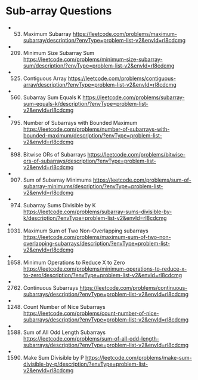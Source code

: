 # Sub-array Questions

- 53. Maximum Subarray
https://leetcode.com/problems/maximum-subarray/description/?envType=problem-list-v2&envId=rl8cdcmg

- 209. Minimum Size Subarray Sum
https://leetcode.com/problems/minimum-size-subarray-sum/description/?envType=problem-list-v2&envId=rl8cdcmg

- 525. Contiguous Array
https://leetcode.com/problems/contiguous-array/description/?envType=problem-list-v2&envId=rl8cdcmg

- 560. Subarray Sum Equals K
https://leetcode.com/problems/subarray-sum-equals-k/description/?envType=problem-list-v2&envId=rl8cdcmg

- 795. Number of Subarrays with Bounded Maximum
https://leetcode.com/problems/number-of-subarrays-with-bounded-maximum/description/?envType=problem-list-v2&envId=rl8cdcmg

- 898. Bitwise ORs of Subarrays
https://leetcode.com/problems/bitwise-ors-of-subarrays/description/?envType=problem-list-v2&envId=rl8cdcmg

- 907. Sum of Subarray Minimums
https://leetcode.com/problems/sum-of-subarray-minimums/description/?envType=problem-list-v2&envId=rl8cdcmg

- 974. Subarray Sums Divisible by K
https://leetcode.com/problems/subarray-sums-divisible-by-k/description/?envType=problem-list-v2&envId=rl8cdcmg

- 1031. Maximum Sum of Two Non-Overlapping subarrays
https://leetcode.com/problems/maximum-sum-of-two-non-overlapping-subarrays/description/?envType=problem-list-v2&envId=rl8cdcmg

- 1658. Minimum Operations to Reduce X to Zero
https://leetcode.com/problems/minimum-operations-to-reduce-x-to-zero/description/?envType=problem-list-v2&envId=rl8cdcmg

- 2762. Continuous Subarrays
https://leetcode.com/problems/continuous-subarrays/description/?envType=problem-list-v2&envId=rl8cdcmg

- 1248. Count Number of Nice Subarrays
https://leetcode.com/problems/count-number-of-nice-subarrays/description/?envType=problem-list-v2&envId=rl8cdcmg

- 1588. Sum of All Odd Length Subarrays
https://leetcode.com/problems/sum-of-all-odd-length-subarrays/description/?envType=problem-list-v2&envId=rl8cdcmg

- 1590. Make Sum Divisible by P
https://leetcode.com/problems/make-sum-divisible-by-p/description/?envType=problem-list-v2&envId=rl8cdcmg
